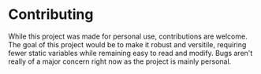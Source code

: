 # Contributing
While this project was made for personal use, contributions are welcome. 
The goal of this project would be to make it robust and versitile, requiring fewer static variables while remaining easy to read and modify.
Bugs aren't really of a major concern right now as the project is mainly personal.
